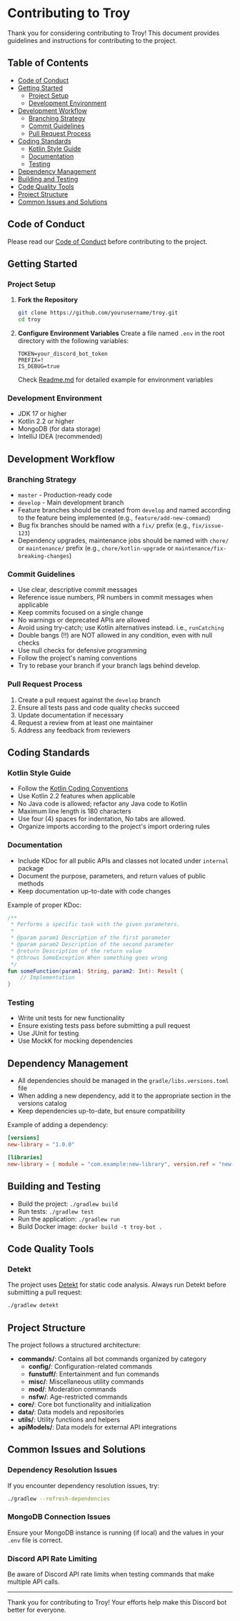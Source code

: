# Contributing to Troy

Thank you for considering contributing to Troy! This document provides guidelines and instructions for contributing to the project.

## Table of Contents

- [Code of Conduct](#code-of-conduct)
- [Getting Started](#getting-started)
    - [Project Setup](#project-setup)
    - [Development Environment](#development-environment)
- [Development Workflow](#development-workflow)
    - [Branching Strategy](#branching-strategy)
    - [Commit Guidelines](#commit-guidelines)
    - [Pull Request Process](#pull-request-process)
- [Coding Standards](#coding-standards)
    - [Kotlin Style Guide](#kotlin-style-guide)
    - [Documentation](#documentation)
    - [Testing](#testing)
- [Dependency Management](#dependency-management)
- [Building and Testing](#building-and-testing)
- [Code Quality Tools](#code-quality-tools)
- [Project Structure](#project-structure)
- [Common Issues and Solutions](#common-issues-and-solutions)

## Code of Conduct

Please read our [Code of Conduct](CODE_OF_CONDUCT.md) before contributing to the project.

## Getting Started

### Project Setup

1. **Fork the Repository**
   ```bash
   git clone https://github.com/yourusername/troy.git
   cd troy
   ```

2. **Configure Environment Variables**
   Create a file named `.env` in the root directory with the following variables:
   ```
   TOKEN=your_discord_bot_token
   PREFIX=!
   IS_DEBUG=true
   ```
   Check [Readme.md](README.md) for detailed example for environment variables

### Development Environment

- JDK 17 or higher
- Kotlin 2.2 or higher
- MongoDB (for data storage)
- IntelliJ IDEA (recommended)

## Development Workflow

### Branching Strategy

- `master` - Production-ready code
- `develop` - Main development branch
- Feature branches should be created from `develop` and named according to the feature being implemented (e.g., `feature/add-new-command`)
- Bug fix branches should be named with a `fix/` prefix (e.g., `fix/issue-123`)
- Dependency upgrades, maintenance jobs should be named with `chore/` or `maintenance/` prefix (e.g., `chore/kotlin-upgrade` or `maintenance/fix-breaking-changes`)

### Commit Guidelines

- Use clear, descriptive commit messages
- Reference issue numbers, PR numbers in commit messages when applicable
- Keep commits focused on a single change
- No warnings or deprecated APIs are allowed
- Avoid using try-catch; use Kotlin alternatives instead. i.e., `runCatching`
- Double bangs (!!) are NOT allowed in any condition, even with null checks
- Use null checks for defensive programming
- Follow the project's naming conventions
- Try to rebase your branch if your branch lags behind develop.

### Pull Request Process

1. Create a pull request against the `develop` branch
2. Ensure all tests pass and code quality checks succeed
3. Update documentation if necessary
4. Request a review from at least one maintainer
5. Address any feedback from reviewers

## Coding Standards

### Kotlin Style Guide

- Follow the [Kotlin Coding Conventions](https://kotlinlang.org/docs/coding-conventions.html)
- Use Kotlin 2.2 features when applicable
- No Java code is allowed; refactor any Java code to Kotlin
- Maximum line length is 180 characters
- Use four (4) spaces for indentation, No tabs are allowed.
- Organize imports according to the project's import ordering rules

### Documentation

- Include KDoc for all public APIs and classes not located under `internal` package
- Document the purpose, parameters, and return values of public methods
- Keep documentation up-to-date with code changes

Example of proper KDoc:

```kotlin
/**
 * Performs a specific task with the given parameters.
 *
 * @param param1 Description of the first parameter
 * @param param2 Description of the second parameter
 * @return Description of the return value
 * @throws SomeException When something goes wrong
 */
fun someFunction(param1: String, param2: Int): Result {
    // Implementation
}
```

### Testing

- Write unit tests for new functionality
- Ensure existing tests pass before submitting a pull request
- Use JUnit for testing
- Use MockK for mocking dependencies

## Dependency Management

- All dependencies should be managed in the `gradle/libs.versions.toml` file
- When adding a new dependency, add it to the appropriate section in the versions catalog
- Keep dependencies up-to-date, but ensure compatibility

Example of adding a dependency:

```toml
[versions]
new-library = "1.0.0"

[libraries]
new-library = { module = "com.example:new-library", version.ref = "new-library" }
```

## Building and Testing

- Build the project: `./gradlew build`
- Run tests: `./gradlew test`
- Run the application: `./gradlew run`
- Build Docker image: `docker build -t troy-bot .`

## Code Quality Tools

### Detekt

The project uses [Detekt](https://github.com/detekt/detekt) for static code analysis. Always run Detekt before submitting a pull request:

```bash
./gradlew detekt
```

## Project Structure

The project follows a structured architecture:

- **commands/**: Contains all bot commands organized by category
    - **config/**: Configuration-related commands
    - **funstuff/**: Entertainment and fun commands
    - **misc/**: Miscellaneous utility commands
    - **mod/**: Moderation commands
    - **nsfw/**: Age-restricted commands
- **core/**: Core bot functionality and initialization
- **data/**: Data models and repositories
- **utils/**: Utility functions and helpers
- **apiModels/**: Data models for external API integrations

## Common Issues and Solutions

### Dependency Resolution Issues

If you encounter dependency resolution issues, try:

```bash
./gradlew --refresh-dependencies
```

### MongoDB Connection Issues

Ensure your MongoDB instance is running (if local) and the values in your `.env` file is correct.

### Discord API Rate Limiting

Be aware of Discord API rate limits when testing commands that make multiple API calls.

---

Thank you for contributing to Troy! Your efforts help make this Discord bot better for everyone.
